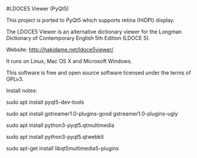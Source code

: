 #LDOCE5 Viewer (PyQt5)

This project is ported to PyQt5 which supports retina (HiDPI) display.  

The LDOCE5 Viewer is an alternative dictionary viewer for the Longman Dictionary of Contemporary English 5th Edition (LDOCE 5).

Website: http://hakidame.net/ldoce5viewer/

It runs on Linux, Mac OS X and Microsoft Windows.

This software is free and open source software licensed under the terms of GPLv3.


Install notes:

sudo apt install pyqt5-dev-tools

sudo apt install gstreamer1.0-plugins-good gstreamer1.0-plugins-ugly

sudo apt install python3-pyqt5.qtmultimedia

sudo apt install python3-pyqt5.qtwebkit

sudo apt-get install libqt5multimedia5-plugins
